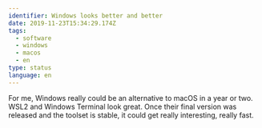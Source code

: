 ```yaml
---
identifier: Windows looks better and better
date: 2019-11-23T15:34:29.174Z
tags:
  - software
  - windows
  - macos
  - en
type: status
language: en
---
```

For me, Windows really could be an alternative to macOS in a year or two. WSL2 and Windows Terminal look great. Once their final version was released and the toolset is stable, it could get really interesting, really fast.
